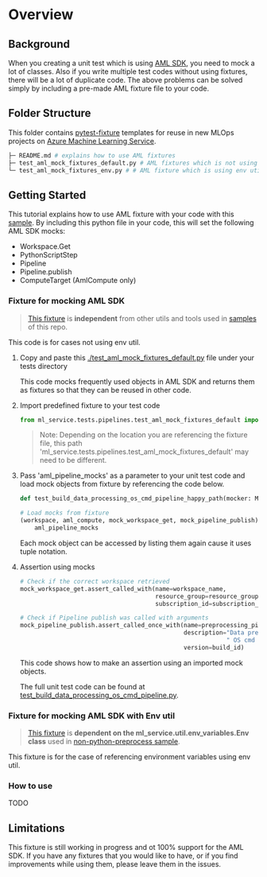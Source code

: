 # Overview

## Background

When you creating a unit test which is using [AML SDK](https://docs.microsoft.com/en-us/python/api/overview/azure/ml/?view=azure-ml-py), you need to mock a lot of classes.
Also if you write multiple test codes without using fixtures, there will be a lot of duplicate code. The above problems can be solved simply by including a pre-made AML fixture file to your code.

## Folder Structure

This folder contains [pytest-fixture](https://docs.pytest.org/en/stable/fixture.html) templates for reuse in new MLOps projects on [Azure Machine Learning Service](https://azure.microsoft.com/en-us/services/machine-learning/).
```bash
├─ README.md # explains how to use AML fixtures 
├─ test_aml_mock_fixtures_default.py # AML fixtures which is not using env util
└─ test_aml_mock_fixtures_env.py # # AML fixture which is using env util
```

## Getting Started

This tutorial explains how to use AML fixture with your code with this [sample](/samples). By including this python file in your code, this will set the following AML SDK mocks:

* Workspace.Get
* PythonScriptStep
* Pipeline
* Pipeline.publish
* ComputeTarget (AmlCompute only)

### Fixture for mocking AML SDK

> [This fixture](./test_aml_mock_fixtures_default.py) is **independent** from other utils and tools used in
[samples](/samples) of this repo.

This code is for cases not using env util.

1. Copy and paste this [./test_aml_mock_fixtures_default.py](./test_aml_mock_fixtures_default.py) file under your tests directory

    This code mocks frequently used objects in AML SDK and returns them as fixtures so that they can be reused in other code.

1. Import predefined fixture to your test code

    ```python
    from ml_service.tests.pipelines.test_aml_mock_fixtures_default import aml_pipeline_mocks
    ```

    > Note: Depending on the location you are referencing the fixture file, this path 'ml_service.tests.pipelines.test_aml_mock_fixtures_default' may need to be different.

1. Pass 'aml_pipeline_mocks' as a parameter to your unit test code and load mock objects from fixture by referencing the code below.

    ```python
    def test_build_data_processing_os_cmd_pipeline_happy_path(mocker: MockFixture, aml_pipeline_mocks):  
    
    # Load mocks from fixture
    (workspace, aml_compute, mock_workspace_get, mock_pipeline_publish) =\
        aml_pipeline_mocks
    ```

    Each mock object can be accessed by listing them again cause it uses tuple notation.

1. Assertion using mocks

    ```python
    # Check if the correct workspace retrieved
    mock_workspace_get.assert_called_with(name=workspace_name,
                                          resource_group=resource_group,
                                          subscription_id=subscription_id)

    # Check if Pipeline publish was called with arguments
    mock_pipeline_publish.assert_called_once_with(name=preprocessing_pipeline_name,
                                                  description="Data preprocessing"
                                                              " OS cmd pipeline",
                                                  version=build_id)
    ```

    This code shows how to make an assertion using an imported mock objects.

    The full unit test code can be found at [test_build_data_processing_os_cmd_pipeline.py](/samples/non-python-preprocess/ml_service/tests/pipelines/test_build_data_processing_os_cmd_pipeline.py).

### Fixture for mocking AML SDK with Env util

> [This fixture](./test_aml_mock_fixtures_env.py) is **dependent on the ml_service.util.env_variables.Env class**
used in [non-python-preprocess sample](/samples/non-python-preprocess/ml_service/util/env_variables.py).

This fixture is for the case of referencing environment variables using env util.

### How to use

TODO

## Limitations

This fixture is still working in progress and ot 100% support for the AML SDK. If you have any fixtures that you would like to have, or if you find improvements while using them, please leave them in the issues.
